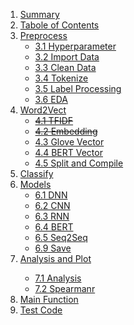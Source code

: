 

<ol>
    <li><a href="#1.Summary">Summary</a></li>
    <li><a href="#2.Tabole of Contents">Tabole of Contents</a></li>
    <li><a href="#3.Preprocess">Preprocess</a>
    <ul>
        <li><a href="#3.1 Hyperparameter">3.1 Hyperparameter</a></li>
        <li><a href="#3.2 Import Data">3.2 Import Data</a></li>
        <li><a href="#3.3 Clean Data">3.3 Clean Data</a></li> 
        <li><a href="#3.4 Tokenize">3.4 Tokenize</a></li> 
        <li><a href="#3.5 Label Processing">3.5 Label Processing</a></li>  
        <li><a href="#3.6 EDA">3.6 EDA</a></li>  
    </ul>
    </li>
    <li><a href="#4.Word2Vect">Word2Vect</a>
    <ul>
        <li><del><a href="#TFIDF">4.1 TFIDF</a></del></li>
        <li><del><a href="#Embedding">4.2 Embedding</a></del></li>
        <li><a href="#Glove Vector">4.3 Glove Vector</a></li>
        <li><a href="#BERT Vector">4.4 BERT Vector</a></li> 
        <li><a href="#Split and Compile">4.5 Split and Compile</a></li> 
    </ul>
    </li>
    <li><a href="#5.Classify">Classify</a></li>
    <li><a href="#6.Models">Models</a>
    <ul>
        <li><a href="#6.1 DNN">6.1 DNN</a></li>
        <li><a href="#6.2 CNN">6.2 CNN</a></li>
        <li><a href="#6.3 RNN">6.3 RNN</a></li>
        <li><a href="#6.4 BERT">6.4 BERT</a></li>
        <li><a href="#6.5 Seq2Seq">6.5 Seq2Seq</a></li>
        <li><a href="#6.9 Save">6.9 Save</a></li>
    </ul>
    </li>
    <li><a href="#7.Analysis and Plot">Analysis and Plot</a></li>
    <ul>
        <li><a href="#7.1 Analysis">7.1 Analysis</a></li>
        <li><a href="7.2 Spearmanr">7.2 Spearmanr</a></li>
    </ul>
    <li><a href="#8.Main Function">Main Function</a></li>
    <li><a href="#9.Test Code">Test Code</a></li>
</ol>
